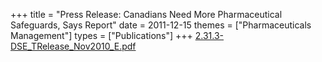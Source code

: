 +++
title = "Press Release: Canadians Need More Pharmaceutical Safeguards, Says Report"
date = 2011-12-15
themes = ["Pharmaceuticals Management"]
types = ["Publications"]
+++
[2.31.3-DSE_TRelease_Nov2010_E.pdf](/files/2.31.3-DSE_TRelease_Nov2010_E.pdf)
